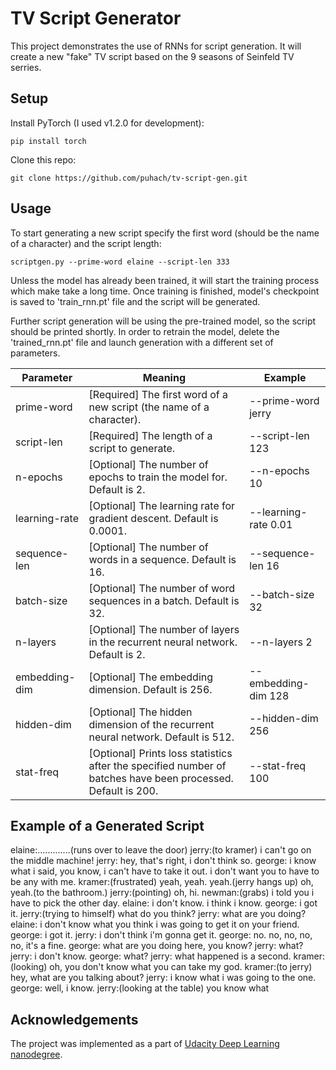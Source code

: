 # TV Script Generator

This project demonstrates the use of RNNs for script generation. It will create a new "fake" TV script based on the 9 seasons of Seinfeld TV serries. 

## Setup

Install PyTorch (I used v1.2.0 for development):
```
pip install torch
```

Clone this repo:
```
git clone https://github.com/puhach/tv-script-gen.git
```

## Usage

To start generating a new script specify the first word (should be the name of a character) and the script length:
```
scriptgen.py --prime-word elaine --script-len 333
```

Unless the model has already been trained, it will start the training process which make take a long time. 
Once training is finished, model's checkpoint is saved to 'train_rnn.pt' file and the script will be generated.


Further script generation will be using the pre-trained model, so the script should be printed shortly. 
In order to retrain the model, delete the 'trained_rnn.pt' file and launch generation with a different set of parameters.

Parameter    | Meaning | Example
------------ | ------------- | -------------------------
prime-word | [Required] The first word of a new script (the name of a character).  | --prime-word jerry
script-len | [Required] The length of a script to generate. | --script-len 123
n-epochs | [Optional] The number of epochs to train the model for. Default is 2. | --n-epochs 10
learning-rate | [Optional] The learning rate for gradient descent. Default is 0.0001. | --learning-rate 0.01
sequence-len | [Optional] The number of words in a sequence. Default is 16. | --sequence-len 16
batch-size | [Optional] The number of word sequences in a batch. Default is 32. | --batch-size 32
n-layers | [Optional] The number of layers in the recurrent neural network. Default is 2. | --n-layers 2
embedding-dim | [Optional] The embedding dimension. Default is 256. | --embedding-dim 128
hidden-dim | [Optional] The hidden dimension of the recurrent neural network. Default is 512. | --hidden-dim 256
stat-freq | [Optional] Prints loss statistics after the specified number of batches have been processed. Default is 200. | --stat-freq 100

## Example of a Generated Script

elaine:.............(runs over to leave the door)
jerry:(to kramer) i can't go on the middle machine!
jerry: hey, that's right, i don't think so.
george: i know what i said, you know, i can't have to take it out. i don't want you to have to be any with me.
kramer:(frustrated) yeah, yeah. yeah.(jerry hangs up) oh, yeah.(to the bathroom.)
jerry:(pointing) oh, hi.
newman:(grabs) i told you i have to pick the other day.
elaine: i don't know. i think i know.
george: i got it.
jerry:(trying to himself) what do you think?
jerry: what are you doing?
elaine: i don't know what you think i was going to get it on your friend.
george: i got it.
jerry: i don't think i'm gonna get it.
george: no. no, no, no, no, it's a fine.
george: what are you doing here, you know?
jerry: what?
jerry: i don't know.
george: what?
jerry: what happened is a second.
kramer:(looking) oh, you don't know what you can take my god.
kramer:(to jerry) hey, what are you talking about?
jerry: i know what i was going to the one.
george: well, i know.
jerry:(looking at the table) you know what

## Acknowledgements

The project was implemented as a part of [Udacity Deep Learning nanodegree](https://github.com/udacity/deep-learning-v2-pytorch).
